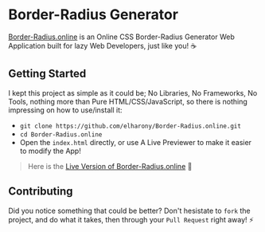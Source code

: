 # Border-Radius Generator
[Border-Radius.online](https://border-radius.online) is an Online CSS Border-Radius Generator Web Application built for lazy Web Developers, just like you! ☕

## Getting Started
I kept this project as simple as it could be; No Libraries, No Frameworks, No Tools, nothing more than Pure HTML/CSS/JavaScript, so there is nothing impressing on how to use/install it:

- `git clone https://github.com/elharony/Border-Radius.online.git`
- `cd Border-Radius.online`
- Open the `index.html` directly, or use A Live Previewer to make it easier to modify the App!

> Here is the [Live Version of Border-Radius.online](https://border-radius.online) 🤖

## Contributing
Did you notice something that could be better? Don't hesistate to `fork` the project, and do what it takes, then through your `Pull Request` right away! ⚡